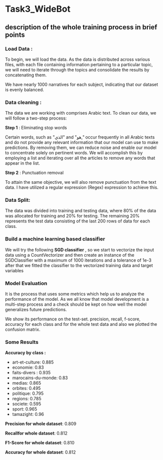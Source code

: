 # Task3_WideBot
## description of the whole training process in brief points
### Load Data :
To begin, we will load the data. As the data is distributed across various files, with each file containing information pertaining to a particular topic, we will need to iterate through the topics and consolidate the results by concatenating them.

We have nearly 1000 narratives for each subject, indicating that our dataset is evenly balanced.

### Data cleaning :

The data we are working with comprises Arabic text. To clean our data, we will follow a two-step process:

**Step 1** :  Eliminating stop words 

Certain words, such as "الذي" and "هو," occur frequently in all Arabic texts and do not provide any relevant information that our model can use to make predictions. By removing them, we can reduce noise and enable our model to concentrate solely on pertinent words. We will accomplish this by employing a list and iterating over all the articles to remove any words that appear in the list.

**Step 2** :  Punctuation removal 

To attain the same objective, we will also remove punctuation from the text data. I have utilized a regular expression (Regex) expression to achieve this.

### Data Split:

The data was divided into training and testing data, where 80% of the data was allocated for training and 20% for testing. The remaining 20% represents the test data consisting of the last 200 rows of data for each class.

### Build a machine learning based classifier 
We will try the following **SGD classifier** , so we start to vectorize the input data using a CountVectorizer
and then create an instance of the SGDClassifier with a maximum of 1000 iterations and a tolerance of 1e-3    
after that we fitted the classifier to the vectorized training data and target variables

### Model Evaluation
It is the process that uses some metrics which help us to analyze the performance of the model. As we all know that model development is a multi-step process and a check should be kept on how well the model generalizes future predictions.

We show its performance on the test-set. precision, recall, f-score, accuracy for each class and for 
the whole test data and also we plotted the confusion matrix.

### Some Results
**Accuracy by class :**
- art-et-culture: 0.885
- economie: 0.83
- faits-divers : 0.935 
- marocains-du-monde: 0.83
- medias: 0.865
- orbites: 0.495
- politique: 0.795
- regions: 0.785 
- societe: 0.595 
- sport: 0.965 
- tamazight: 0.96

**Precision for whole dataset**: 0.809

**Recallfor whole dataset**: 0.812

**F1-Score for whole dataset**: 0.810

**Accuracy for whole dataset**: 0.812


